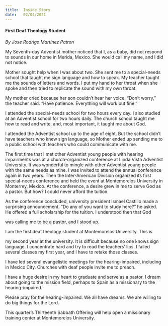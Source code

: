 ```yaml
---
title:  Inside Story
date:   02/04/2021
---
```


#### First Deaf Theology Student

_By Jose Rodrigo Martinez Patron_

My Seventh-day Adventist mother noticed that I, as a baby, did not respond to sounds in our home in Merida, Mexico. She would call my name, and I did not notice.

Mother sought help when I was about two. She sent me to a special-needs school that taught me sign language and how to speak. My teacher taught me the sounds of letters and words. I put my hand to her throat when she spoke and then tried to replicate the sound with my own throat.

My mother cried because her son couldn’t hear her voice. “Don’t worry,” the teacher said. “Have patience. Everything will work out fine.”

I attended the special-needs school for two hours every day. I also studied at an Adventist school for two hours daily. The church school taught me how to read and write, and, most important, it taught me about God.

I attended the Adventist school up to the age of eight. But the school didn’t have teachers who knew sign language, so Mother ended up sending me to a public school with teachers who could communicate with me.

The first time that I met other Adventist young people with hearing impairments was at a church-organized conference at Linda Vista Adventist University. It was wonderful to mingle with other Adventist young people with the same needs as mine. I was invited to attend the annual conference again in two years. Then the Inter-American Division organized its first special-needs conference and held the event at Montemorelos University in Monterrey, Mexico. At the conference, a desire grew in me to serve God as a pastor. But how? I could never afford the tuition.

As the conference concluded, university president Ismael Castillo made a surprising announcement. “Do any of you want to study here?” he asked. He offered a full scholarship for the tuition. I understood then that God

was calling me to be a pastor, and I stood up.

I am the first deaf theology student at Montemorelos University. This is

my second year at the university. It is difficult because no one knows sign language. I concentrate hard and try to read the teachers’ lips. I failed several classes my first year, and I have to retake those classes.

I have led several evangelistic meetings for the hearing-impaired, including in Mexico City. Churches with deaf people invite me to preach.

I have a huge desire in my heart to graduate and serve as a pastor. I dream about going to the mission field, perhaps to Spain as a missionary to the hearing-impaired.

Please pray for the hearing-impaired. We all have dreams. We are willing to do big things for the Lord.

This quarter’s Thirteenth Sabbath Offering will help open a missionary training center at Montemorelos University.
